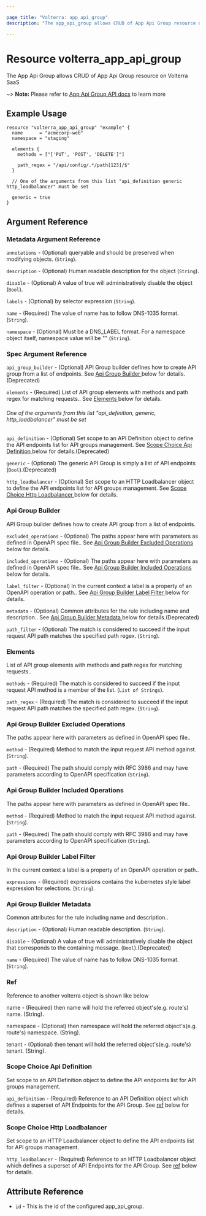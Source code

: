 ```yaml
---

page_title: "Volterra: app_api_group"
description: "The app_api_group allows CRUD of App Api Group resource on Volterra SaaS"

---
```


Resource volterra_app_api_group
===============================

The App Api Group allows CRUD of App Api Group resource on Volterra SaaS

~> **Note:** Please refer to [App Api Group API docs](https://docs.cloud.f5.com/docs-v2/api/views-app-api-group) to learn more

Example Usage
-------------

```hcl
resource "volterra_app_api_group" "example" {
  name      = "acmecorp-web"
  namespace = "staging"

  elements {
    methods = ["['PUT', 'POST', 'DELETE']"]

    path_regex = "/api/config/.*/path[123]/$"
  }

  // One of the arguments from this list "api_definition generic http_loadbalancer" must be set

  generic = true
}

```

Argument Reference
------------------

### Metadata Argument Reference

`annotations` - (Optional) queryable and should be preserved when modifying objects. (`String`).

`description` - (Optional) Human readable description for the object (`String`).

`disable` - (Optional) A value of true will administratively disable the object (`Bool`).

`labels` - (Optional) by selector expression (`String`).

`name` - (Required) The value of name has to follow DNS-1035 format. (`String`).

`namespace` - (Optional) Must be a DNS_LABEL format. For a namespace object itself, namespace value will be "" (`String`).

### Spec Argument Reference

`api_group_builder` - (Optional) API Group builder defines how to create API group from a list of endpoints. See [Api Group Builder ](#api-group-builder) below for details.(Deprecated)

`elements` - (Required) List of API group elements with methods and path regex for matching requests.. See [Elements ](#elements) below for details.

###### One of the arguments from this list "api_definition, generic, http_loadbalancer" must be set

`api_definition` - (Optional) Set scope to an API Definition object to define the API endpoints list for API groups management. See [Scope Choice Api Definition ](#scope-choice-api-definition) below for details.(Deprecated)

`generic` - (Optional) The generic API Group is simply a list of API endpoints (`Bool`).(Deprecated)

`http_loadbalancer` - (Optional) Set scope to an HTTP Loadbalancer object to define the API endpoints list for API groups management. See [Scope Choice Http Loadbalancer ](#scope-choice-http-loadbalancer) below for details.

### Api Group Builder

API Group builder defines how to create API group from a list of endpoints.

`excluded_operations` - (Optional) The paths appear here with parameters as defined in OpenAPI spec file.. See [Api Group Builder Excluded Operations ](#api-group-builder-excluded-operations) below for details.

`included_operations` - (Optional) The paths appear here with parameters as defined in OpenAPI spec file.. See [Api Group Builder Included Operations ](#api-group-builder-included-operations) below for details.

`label_filter` - (Optional) In the current context a label is a property of an OpenAPI operation or path.. See [Api Group Builder Label Filter ](#api-group-builder-label-filter) below for details.

`metadata` - (Optional) Common attributes for the rule including name and description.. See [Api Group Builder Metadata ](#api-group-builder-metadata) below for details.(Deprecated)

`path_filter` - (Optional) The match is considered to succeed if the input request API path matches the specified path regex. (`String`).

### Elements

List of API group elements with methods and path regex for matching requests..

`methods` - (Required) The match is considered to succeed if the input request API method is a member of the list. (`List of Strings`).

`path_regex` - (Required) The match is considered to succeed if the input request API path matches the specified path regex. (`String`).

### Api Group Builder Excluded Operations

The paths appear here with parameters as defined in OpenAPI spec file..

`method` - (Required) Method to match the input request API method against. (`String`).

`path` - (Required) The path should comply with RFC 3986 and may have parameters according to OpenAPI specification (`String`).

### Api Group Builder Included Operations

The paths appear here with parameters as defined in OpenAPI spec file..

`method` - (Required) Method to match the input request API method against. (`String`).

`path` - (Required) The path should comply with RFC 3986 and may have parameters according to OpenAPI specification (`String`).

### Api Group Builder Label Filter

In the current context a label is a property of an OpenAPI operation or path..

`expressions` - (Required) expressions contains the kubernetes style label expression for selections. (`String`).

### Api Group Builder Metadata

Common attributes for the rule including name and description..

`description` - (Optional) Human readable description. (`String`).

`disable` - (Optional) A value of true will administratively disable the object that corresponds to the containing message. (`Bool`).(Deprecated)

`name` - (Required) The value of name has to follow DNS-1035 format. (`String`).

### Ref

Reference to another volterra object is shown like below

name - (Required) then name will hold the referred object's(e.g. route's) name. (String).

namespace - (Optional) then namespace will hold the referred object's(e.g. route's) namespace. (String).

tenant - (Optional) then tenant will hold the referred object's(e.g. route's) tenant. (String).

### Scope Choice Api Definition

Set scope to an API Definition object to define the API endpoints list for API groups management.

`api_definition` - (Required) Reference to an API Definition object which defines a superset of API Endpoints for the API Group. See [ref](#ref) below for details.

### Scope Choice Http Loadbalancer

Set scope to an HTTP Loadbalancer object to define the API endpoints list for API groups management.

`http_loadbalancer` - (Required) Reference to an HTTP Loadbalancer object which defines a superset of API Endpoints for the API Group. See [ref](#ref) below for details.

Attribute Reference
-------------------

-	`id` - This is the id of the configured app_api_group.
